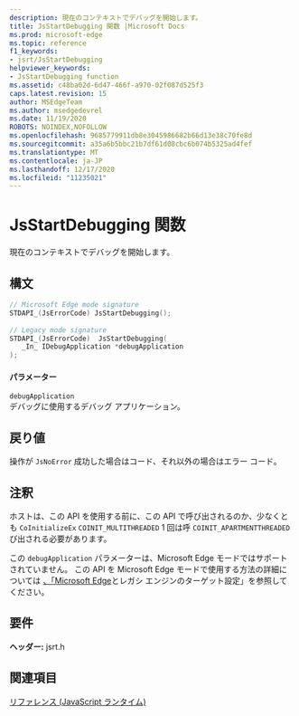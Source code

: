 ```yaml
---
description: 現在のコンテキストでデバッグを開始します。
title: JsStartDebugging 関数 |Microsoft Docs
ms.prod: microsoft-edge
ms.topic: reference
f1_keywords:
- jsrt/JsStartDebugging
helpviewer_keywords:
- JsStartDebugging function
ms.assetid: c48ba02d-6d47-466f-a970-02f087d525f3
caps.latest.revision: 15
author: MSEdgeTeam
ms.author: msedgedevrel
ms.date: 11/19/2020
ROBOTS: NOINDEX,NOFOLLOW
ms.openlocfilehash: 9685779911db8e3045986682b66d13e38c70fe8d
ms.sourcegitcommit: a35a6b5bbc21b7df61d08cbc6b074b5325ad4fef
ms.translationtype: MT
ms.contentlocale: ja-JP
ms.lasthandoff: 12/17/2020
ms.locfileid: "11235021"
---
```

# JsStartDebugging 関数

現在のコンテキストでデバッグを開始します。  
  
## 構文  
  
```cpp  
// Microsoft Edge mode signature  
STDAPI_(JsErrorCode) JsStartDebugging();  
  
// Legacy mode signature  
STDAPI_(JsErrorCode)  JsStartDebugging(  
   _In_ IDebugApplication *debugApplication  
);  
```  
  
#### パラメーター  
 `debugApplication`  
 デバッグに使用するデバッグ アプリケーション。  
  
## 戻り値  
 操作が `JsNoError` 成功した場合はコード、それ以外の場合はエラー コード。  
  
## 注釈  
 ホストは、この API を使用する前に、この API で呼び出されるのか、少なくとも `CoInitializeEx` `COINIT_MULTITHREADED` 1 回は呼 `COINIT_APARTMENTTHREADED` び出される必要があります。  
  
 この `debugApplication` パラメーターは、Microsoft Edge モードではサポートされていません。 この API を Microsoft Edge モードで使用する方法の詳細については [、「Microsoft Edge](../chakra-hosting/targeting-edge-vs-legacy-engines-in-jsrt-apis.md)とレガシ エンジンのターゲット設定」を参照してください。  
  
## 要件  
 **ヘッダー:** jsrt.h  
  
## 関連項目  
 [リファレンス (JavaScript ランタイム)](../chakra-hosting/reference-javascript-runtime.md)
